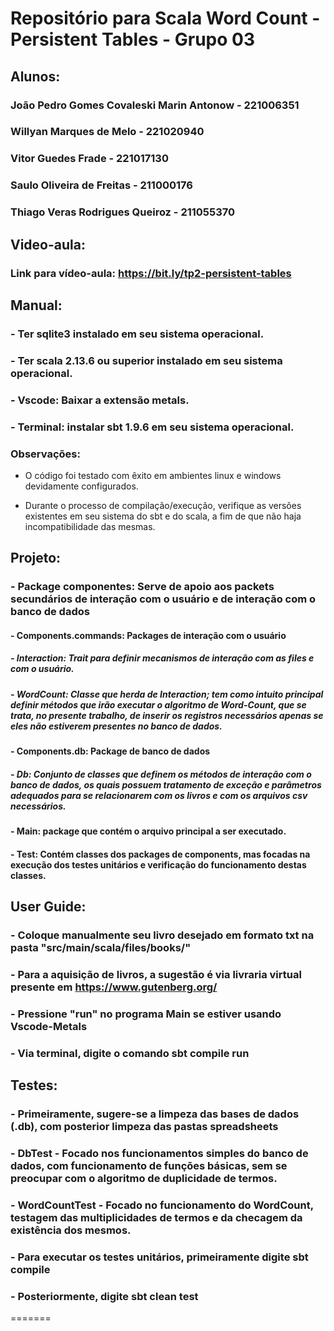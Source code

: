 # Repositório para Scala Word Count - Persistent Tables - Grupo 03

## Alunos:
### João Pedro Gomes Covaleski Marin Antonow - 221006351
### Willyan Marques de Melo - 221020940
### Vitor Guedes Frade - 221017130
### Saulo Oliveira de Freitas - 211000176
### Thiago Veras Rodrigues Queiroz - 211055370

## Video-aula:
### Link para vídeo-aula: https://bit.ly/tp2-persistent-tables

## Manual:
### - Ter sqlite3 instalado em seu sistema operacional.
### - Ter scala 2.13.6 ou superior instalado em seu sistema operacional.
### - Vscode: Baixar a extensão metals.
### - Terminal: instalar sbt 1.9.6 em seu sistema operacional.
### Observações: 

- O código foi testado com êxito em ambientes linux e windows devidamente configurados.

- Durante o processo de compilação/execução, verifique as versões existentes em seu sistema do sbt e do scala, a fim de que não haja incompatibilidade das mesmas.

## Projeto:
### - Package componentes: Serve de apoio aos packets secundários de interação com o usuário e de interação com o banco de dados
#### - Components.commands: Packages de interação com o usuário
##### - Interaction: Trait para definir mecanismos de interação com as files e com o usuário.
##### - WordCount: Classe que herda de Interaction; tem como intuito principal definir métodos que irão executar o algoritmo de Word-Count, que se trata, no presente trabalho, de inserir os registros necessários apenas se eles não estiverem presentes no banco de dados.

#### - Components.db: Package de banco de dados
##### - Db: Conjunto de classes que definem os métodos de interação com o banco de dados, os quais possuem tratamento de exceção e parâmetros adequados para se relacionarem com os livros e com os arquivos csv necessários.

#### - Main: package que contém o arquivo principal a ser executado.

#### - Test: Contém classes dos packages de components, mas focadas na execução dos testes unitários e verificação do funcionamento destas classes. 


## User Guide:
### - Coloque manualmente seu livro desejado em formato txt na pasta "src/main/scala/files/books/"
### - Para a aquisição de livros, a sugestão é via livraria virtual presente em https://www.gutenberg.org/
### - Pressione "run" no programa Main se estiver usando Vscode-Metals
### - Via terminal, digite o comando sbt compile run

## Testes: 
### - Primeiramente, sugere-se a limpeza das bases de dados (.db), com posterior limpeza das pastas spreadsheets
### - DbTest - Focado nos funcionamentos simples do banco de dados, com funcionamento de funções básicas, sem se preocupar com o algoritmo de duplicidade de termos.
### - WordCountTest - Focado no funcionamento do WordCount, testagem das multiplicidades de termos e da checagem da existência dos mesmos.
### - Para executar os testes unitários, primeiramente digite sbt compile
### - Posteriormente, digite sbt clean test
=======
